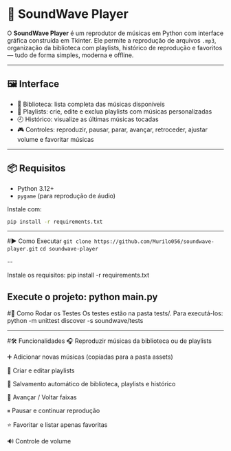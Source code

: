# 🎵 SoundWave Player

O **SoundWave Player** é um reprodutor de músicas em Python com interface gráfica construída em Tkinter. Ele permite a reprodução de arquivos `.mp3`, organização da biblioteca com playlists, histórico de reprodução e favoritos — tudo de forma simples, moderna e offline.

---

## 🖼️ Interface

- 🎼 Biblioteca: lista completa das músicas disponíveis
- 📁 Playlists: crie, edite e exclua playlists com músicas personalizadas
- 🕘 Histórico: visualize as últimas músicas tocadas
- 🎮 Controles: reproduzir, pausar, parar, avançar, retroceder, ajustar volume e favoritar músicas

---

## 📦 Requisitos

- Python 3.12+
- `pygame` (para reprodução de áudio)

Instale com:

```bash
pip install -r requirements.txt
```

---

#▶️ Como Executar
```git clone https://github.com/Murilo056/soundwave-player.git```
```cd soundwave-player```

--

Instale os requisitos:
pip install -r requirements.txt

Execute o projeto:
python main.py
---

#🧪 Como Rodar os Testes
Os testes estão na pasta tests/.
Para executá-los: python -m unittest discover -s soundwave/tests

---
#🛠️ Funcionalidades
🎧 Reproduzir músicas da biblioteca ou de playlists

➕ Adicionar novas músicas (copiadas para a pasta assets)

📝 Criar e editar playlists

💾 Salvamento automático de biblioteca, playlists e histórico

🔁 Avançar / Voltar faixas

⏸ Pausar e continuar reprodução

⭐ Favoritar e listar apenas favoritas

🔊 Controle de volume
